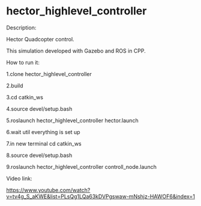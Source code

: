 # hector_highlevel_controller
Description: <br /> 

Hector Quadcopter control.  <br /> 

This simulation developed with Gazebo and ROS in CPP. <br />
 

How to run it: <br /> 

1.clone hector_highlevel_controller <br /> 

2.build  <br />

3.cd catkin_ws <br /> 

4.source devel/setup.bash <br /> 

5.roslaunch hector_highlevel_controller hector.launch <br /> 

6.wait util everything is set up <br /> 

7.in new terminal cd catkin_ws <br /> 

8.source devel/setup.bash <br /> 

9.roslaunch hector_highlevel_controller controll_node.launch <br /> 

Video link: <br /> 

https://www.youtube.com/watch?v=tv4g_S_aKWE&list=PLsQg1LQa63kDVPgswaw-mNshjz-HAWOF6&index=1 <br /> 
	
